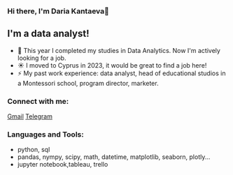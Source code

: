 ### Hi there, I'm Daria Kantaeva👋

## I'm a data analyst!
- 🔭 This year I completed my studies in Data Analytics. Now I'm actively looking for a job. 
- ☀️ I moved to Cyprus in 2023, it would be great to find a job here!
- ⚡ My past work experience: data analyst, head of educational studios in a Montessori school, program director, marketer.

### Connect with me:
[Gmail](mailto:daria.kantaeva29@gmail.com) 
[Telegram](https://t.me/kantaevad)

### Languages and Tools:
- python, sql
- pandas, nympy, scipy, math, datetime, matplotlib, seaborn, plotly...
- jupyter notebook,tableau, trello
